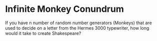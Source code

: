 # Infinite Monkey Conundrum
 If you have n number of random number generators (Monkeys) that are used to decide on a letter from the Hermes 3000 typewriter, how long would it take to create Shakespeare?
